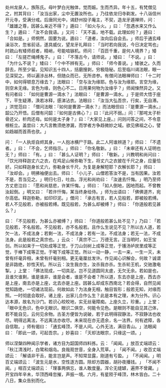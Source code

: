 处州龙泉人，族陈氏。母叶梦白光触体，觉而娠。生而杰异。年十五，有梵僧见之，拊其背曰：​「汝当出家，尘中无置汝所也。​」乃往依龙归寺剃发。十八诣信州开元寺，受满分戒。后唐同光中，谒舒州投子庵主，不契，造龙牙遁禅师，问：​「雄雄之尊，因甚么亲近不得？​」遁曰：​「如火与火。​」曰：​「忽遇水来又作么生？​」遁曰：​「汝不会我语。​」又问：​「天不盖，地不载。此理如何？​」遁曰：​「合如是。​」师惘然，固要为说。遁曰：​「道者，汝向后自会去。​」师后于通玄峰澡浴次，忽省前话，遂具威仪，望龙牙礼拜曰：​「当时若向我说，今日决定骂也」时疏山有矮师叔者，精峭，号能啮镞机。师问：​「百匝千重，是何人境界？​」矮曰：​「左搓芒绳缚鬼子。​」曰：​「不落古今，请师说。​」矮曰：​「不说。​」曰：​「为什么不说？​」矮曰：​「个中不辨有无。​」师曰：​「师今善说。​」矮骇之。久而辞去，所至少留。见知识五十四人，括磨搜剥，穷极隐秘。后至临川谒法眼，眼一见深契之。师以遍涉丛林，但随众而已，无所咨参。有僧问法眼禅师曰：​「十二时中，如何得顿息万缘去？​」法眼曰：​「空与汝为缘耶。色与汝为缘耶。言空为缘，则空未无缘。言色为缘，则色心不二。日用果何物为汝缘乎？​」师闻悚然异之。又有问者曰：​「如何是曹源一滴水？​」法眼曰：​「是曹源一滴水。​」于是师大悟于座下，平生疑滞，涣若冰释，感涕沾衣。法眼曰：​「汝当大弘吾宗，行矣，无自滞。​」洪觉范曰：​「僧问法眼：『如何是曹源一滴水？』而法眼但曰：『是曹源一滴水。』韶公乃开悟。后僧有问韶：『如何是古佛心？』曰：『此问不弱。』问：『那咤太子析骨还父，析肉还母。如何是太子身？』曰：『大家见上座。』问则问答之间，不令意根桩立。盖尝曰：大凡言教须绝渗漏，而学者方争趋微妙之域。欲见佛祖之心，譬如趋越而首燕也欤。​」

问：​「一人执炬自烬其身，一人抱冰横尸于路。此二人阿谁辨道？​」师曰：​「不遗者。​」曰：​「不会，乞师指示。​」师曰：​「你名敬新。​」曰：​「未审还有人证明也无？​」师曰：​「有。​」曰：​「甚么人证明？​」师曰：​「敬新。​」兴教明和尚问曰：​「饮光持释迦丈六之衣，在鸡足山候弥勒下生，将丈六之衣披在千尺之身，应量恰好。只如释迦身长丈六，弥勒身长千尺，为复是身解短耶？衣解长耶？​」师曰：​「汝却会。​」明拂袖便出去。师曰：​「小儿子，山僧若答汝不是，当有因果。汝若不是，吾当见之。​」明归七日，吐血。浮光和尚劝曰：​「汝速去忏悔。​」明乃至师方丈悲泣曰：​「愿和尚慈悲，许某忏悔。​」师曰：​「如人倒地，因地而起。不曾教汝起倒。​」明又曰：​「若许忏悔，某当终身给侍。​」师为出语曰：​「佛佛道齐，宛尔高低。释迦弥勒，如印印泥。​」僧问：​「承古有言，若人见般若，即被般若缚。若人不见般若，亦被般若缚。既见般若，为甚么却被缚？​」师曰：​「你道般若见甚么？​」

曰：​「不见般若，为甚么亦被缚？​」师曰：​「你道般若甚么处不见？​」乃曰：​「若见般若，不名般若。不见般若，亦不名般若。且作么生说见不见？所以古人道，若欠一法，不成法身；若剩一法，不成法身；若有一法，不成法身；若无一法，不成法身。此是般若之真宗也。​」云众：​「真宗不二，万德无言。正当明时，如王宝剑。所以如来于一切处成等正觉，于刀山剑树上成等正觉，于镬汤垆炭里成等正觉，于棒下成等正觉。于喝下成等正觉。所以一动一静，一去一来，一生一灭，未曾有纤毫异相，未曾有纤毫别相。更无毫厘丝发许。作见闻心识解会，何故？诚谓是非路绝，妙性天机。所以云：汝生我亦生，汝杀我亦杀。生杀轮王机，交驰激电掣。​」上堂：​「佛法现成，一切具足。岂不见道圆同太虗，无欠无余。若如是也，且谁欠谁剩，谁是谁非，谁是会者，谁是不会者？所以道，东去亦是上座，西去亦是上座，南去亦是上座，北去亦是上座。因甚么却成东西南北？若会得，自然见闻觉知路绝，一切诸法现前。何故如此？为法身无相，触目皆形；般若无知，对缘而照。一时彻底会取好。诸上座，出家儿合作么生？此是本有之理，未为分外。识心达本源，故名为沙门。若识心皎皎地，实无丝毫障痴。上座久立，珍重。​」上堂：​「眼中无色识，色中无眼识。眼识二俱空，何能令见色。是眼则不能自见其己体，若不能自见，云何见余物。古圣方便皆为说破，若于此明得寂静法，不寂静法也收尽。明得远离法，不远离法亦收尽。未来现在亦无遗余，名一法界。何有遮障，各自信取。​」师有偈曰：​「通玄峰顶，不是人间。心外无法，满目青山。​」法眼闻曰：​「即此一颂，可起吾宗。​」妙喜曰：​「灭却法眼宗，只缘这一颂。​」

师以涅槃四种闻示学者，诸方目为韶国师四料拣。云：​「闻闻。​」放百丈端颂云：​「秋江清浅时，白鹭和烟岛。良哉观世音，全身入荒草。​」​「闻不闻。​」收百丈端颂云：​「解语非干舌，能言岂是声。不知常显露，刚道有亏盈。​」​「不闻闻。​」明百丈端颂云：​「波生元是水，空性逐方圆。除却方圆器，胡孙夜播钱。​」​「不闻不闻。​」咽百丈端颂云：​「理事两俱忘，谁人敢度量。浑仑无缝罅，遍界不曾藏。​」开宝四年辛未，华顶西峰忽摧，声振一境。六月，有星陨于峰顶，林木皆白。二十八日，集众告别而化。